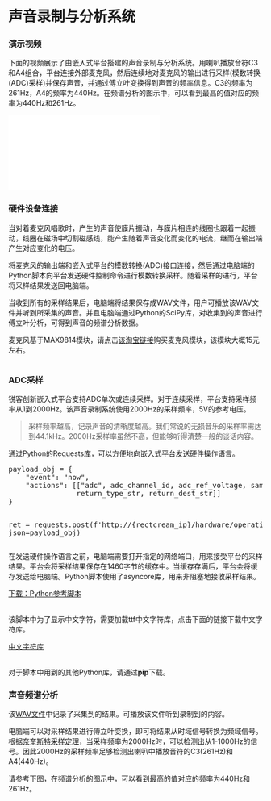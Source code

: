 <h1>声音录制与分析系统</h1>
<h3>演示视频</h3>
<p>下面的视频展示了由嵌入式平台搭建的声音录制与分析系统。用喇叭播放音符C3和A4组合，平台连接外部麦克风，然后连续地对麦克风的输出进行采样(模数转换(ADC)采样)并保存声音，并通过傅立叶变换得到声音的频率信息。C3的频率为261Hz，A4的频率为440Hz。在频谱分析的图示中，可以看到最高的值对应的频率为440Hz和261Hz。</p>
<iframe src="//player.bilibili.com/player.html?aid=600597188&bvid=BV15B4y1H71o&cid=763172812&page=1&danmaku=0" scrolling="no" border="0" frameborder="no" framespacing="0" allowfullscreen="true"> </iframe>

<h3>硬件设备连接</h3>
<div class="demos-content-paragraph">
<p>当对着麦克风唱歌时，产生的声音使膜片振动，与膜片相连的线圈也跟着一起振动，线圈在磁场中切割磁感线，能产生随着声音变化而变化的电流，继而在输出端产生对应变化的电压。</p>
<p>将麦克风的输出端和嵌入式平台的模数转换(ADC)接口连接，然后通过电脑端的Python脚本向平台发送硬件控制命令进行模数转换采样。随着采样的进行，平台将采样结果发送回电脑端。</p>
<p>当收到所有的采样结果后，电脑端将结果保存成WAV文件，用户可播放该WAV文件并听到所采集的声音。并且电脑端通过Python的SciPy库，对收集到的声音进行傅立叶分析，可得到声音的频谱分析数据。</p>
<p>麦克风基于MAX9814模块，请点击<a href="https://s.taobao.com/search?q=MAX9814&type=p&tmhkh5=&from=sea_1_searchbutton&catId=100&spm=a2141.241046-.searchbar.d_2_searchbox">该淘宝链接</a>购买麦克风模块，该模块大概15元左右。</p>
</div>

<img src="/img/adc_microphone/connections.png" style="max-width: 400px; height:auto" alt="">

<h3>ADC采样</h3>
<div class="demos-content-paragraph">
<p>锐客创新嵌入式平台支持ADC单次或连续采样。对于连续采样，平台支持采样频率从1到2000Hz。该声音录制系统使用2000Hz的采样频率，5V的参考电压。</p>
<blockquote>
采样频率越高，记录声音的清晰度越高。我们常说的无损音乐的采样率需达到44.1kHz。2000Hz采样率虽然不高，但能够听得清楚一般的谈话内容。
</blockquote>
<p>通过Python的Requests库，可以方便地向嵌入式平台发送硬件操作语言。</p>
<pre>
payload_obj = {
    "event": "now",
    "actions": [["adc", adc_channel_id, adc_ref_voltage, sample_rate, "s", duration, \
                return_type_str, return_dest_str]]
}

ret = requests.post(f'http://{rectcream_ip}/hardware/operation', json=payload_obj)
</pre>
<p>在发送硬件操作语言之前，电脑端需要打开指定的网络端口，用来接受平台的采样结果。平台会将采样结果保存在1460字节的缓存中。当缓存存满后，平台会将缓存发送给电脑端。Python脚本使用了asyncore库，用来非阻塞地接收采样结果。</p>
<a href="/download/adc_microphone/adc_microphone.py" download="adc_microphone.py">下载：Python参考脚本</a>
</br>
</br>
<p>该脚本中为了显示中文字符，需要加载ttf中文字符库，点击下面的链接下载中文字符库。</p>
<a href="/download/adc_microphone/AaKaiSong.ttf" download="AaKaiSong.ttf">中文字符库</a>
</br>
</br>
<p>对于脚本中用到的其他Python库，请通过<b>pip</b>下载。</p>
</div>

<h3>声音频谱分析</h3>
<div class="demos-content-paragraph">
<p>该<a href="/download/adc_microphone/sound.wav" download="sound.wav">WAV文件</a>中记录了采集到的结果。可播放该文件听到录制到的内容。</p>
<p>电脑端可以对采样结果进行傅立叶变换，即可将结果从时域信号转换为频域信号。根据<a href="https://baike.baidu.com/item/%E9%87%87%E6%A0%B7%E5%AE%9A%E7%90%86/8599843?fromtitle=%E5%A5%88%E5%A5%8E%E6%96%AF%E7%89%B9%E9%87%87%E6%A0%B7%E5%AE%9A%E7%90%86&fromid=11173466&fr=aladdin">奈奎斯特采样定理</a>，当采样频率为2000Hz时，可以检测出从1-1000Hz的信号。因此2000Hz的采样频率足够检测出喇叭中播放音符的C3(261Hz)和A4(440Hz)。</p>
<p>请参考下图，在频谱分析的图示中，可以看到最高的值对应的频率为440Hz和261Hz。</p>
</div>
<img src="/img/adc_microphone/waveform_and_fft.png" style="max-width: 800px; height:auto" alt="">

